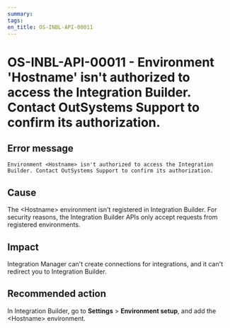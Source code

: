 ```yaml
---
summary:
tags:
en_title: OS-INBL-API-00011
---
```


# OS-INBL-API-00011 - Environment 'Hostname' isn't authorized to access the Integration Builder. Contact OutSystems Support to confirm its authorization.

## Error message

`Environment <Hostname> isn't authorized to access the Integration Builder. Contact OutSystems Support to confirm its authorization.`

## Cause

The &lt;Hostname&gt; environment isn't registered in Integration Builder.
For security reasons, the Integration Builder APIs only accept requests from registered environments.
    
## Impact

Integration Manager can't create connections for integrations, and it can't redirect you to Integration Builder.

## Recommended action

In Integration Builder, go to **Settings** > **Environment setup**, and add the &lt;Hostname&gt; environment.
